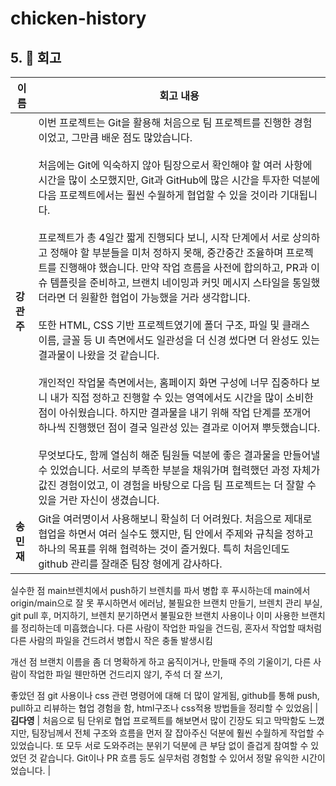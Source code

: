 # chicken-history

## 5. 💬 회고

| 이름      | 회고 내용                                                                                                                                                                                                                                                                                                                                                                                                                                                                                                                                                                                                                                                                                                                                                                                                |
| ------- | ---------------------------------------------------------------------------------------------------------------------------------------------------------------------------------------------------------------------------------------------------------------------------------------------------------------------------------------------------------------------------------------------------------------------------------------------------------------------------------------------------------------------------------------------------------------------------------------------------------------------------------------------------------------------------------------------------------------------------------------------------------------------------------------------------- |
| **강관주** | 이번 프로젝트는 Git을 활용해 처음으로 팀 프로젝트를 진행한 경험이었고, 그만큼 배운 점도 많았습니다.<br><br>처음에는 Git에 익숙하지 않아 팀장으로서 확인해야 할 여러 사항에 시간을 많이 소모했지만, Git과 GitHub에 많은 시간을 투자한 덕분에 다음 프로젝트에서는 훨씬 수월하게 협업할 수 있을 것이라 기대됩니다.<br><br>프로젝트가 총 4일간 짧게 진행되다 보니, 시작 단계에서 서로 상의하고 정해야 할 부분들을 미처 정하지 못해, 중간중간 조율하며 프로젝트를 진행해야 했습니다. 만약 작업 흐름을 사전에 합의하고, PR과 이슈 템플릿을 준비하고, 브랜치 네이밍과 커밋 메시지 스타일을 통일했더라면 더 원활한 협업이 가능했을 거라 생각합니다.<br><br>또한 HTML, CSS 기반 프로젝트였기에 폴더 구조, 파일 및 클래스 이름, 글꼴 등 UI 측면에서도 일관성을 더 신경 썼다면 더 완성도 있는 결과물이 나왔을 것 같습니다.<br><br>개인적인 작업물 측면에서는, 홈페이지 화면 구성에 너무 집중하다 보니 내가 직접 정하고 진행할 수 있는 영역에서도 시간을 많이 소비한 점이 아쉬웠습니다. 하지만 결과물을 내기 위해 작업 단계를 쪼개어 하나씩 진행했던 점이 결국 일관성 있는 결과로 이어져 뿌듯했습니다.<br><br>무엇보다도, 함께 열심히 해준 팀원들 덕분에 좋은 결과물을 만들어낼 수 있었습니다. 서로의 부족한 부분을 채워가며 협력했던 과정 자체가 값진 경험이었고, 이 경험을 바탕으로 다음 팀 프로젝트는 더 잘할 수 있을 거란 자신이 생겼습니다. |
| **송민재** | Git을 여러명이서 사용해보니 확실히 더 어려웠다. 처음으로 제대로 협업을 하면서 여러 실수도 했지만, 팀 안에서 주제와 규칙을 정하고 하나의 목표를 위해 협력하는 것이 즐거웠다. 특히 처음인데도 github 관리를 잘래준 팀장 형에게 감사하다.
실수한 점
main브렌치에서 push하기
브렌치를 파서 병합 후 푸시하는데 main에서 origin/main으로 잘 못 푸시하면서 에러남,
불필요한 브랜치 만들기, 브렌치 관리 부실,
git pull 후, 머지하기, 브렌치 분기하면서 불필요한 브랜치 사용이나 이미 사용한 브랜치를 정리하는데 미흡했습니다.
다른 사람이 작업한 파일을 건드림,
혼자서 작업할 때처럼 다른 사람의 파일을 건드려서 병합시 작은 충돌 발생시킴

개선 점
브랜치 이름을 좀 더 명확하게 하고 움직이거나, 만들때 주의 기울이기,
다른 사람이 작업한 파일 웬만하면 건드리지 않기,
주석 더 잘 쓰기,

좋았던 점
git 사용이나 css 관련 명령어에 대해 더 많이 알게됨,
github를 통해 push, pull하고 리뷰하는 협업 경험을 함,
html구조나 css적용 방법들을 정리할 수 있었음|
| **김다영** | 처음으로 팀 단위로 협업 프로젝트를 해보면서 많이 긴장도 되고 막막함도 느꼈지만, 팀장님께서 전체 구조와 흐름을 먼저 잘 잡아주신 덕분에 훨씬 수월하게 작업할 수 있었습니다.
또  모두 서로 도와주려는 분위기 덕분에 큰 부담 없이 즐겁게 참여할 수 있었던 것 같습니다.  Git이나 PR 흐름 등도 실무처럼 경험할 수 있어서 정말 유익한 시간이었습니다. |
